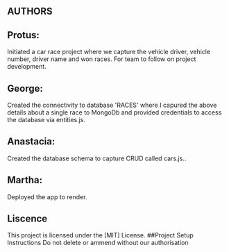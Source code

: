 ## AUTHORS
## Protus: 
Initiated a car race project where we capture the vehicle driver, vehicle number, driver name and won races. For team to follow on project development.
## George: 
Created the connectivity to database 'RACES' where I capured the above details about a single race to MongoDb and provided credentials to access the database via entities.js.
## Anastacia: 
Created the database schema to capture CRUD called cars.js..
## Martha: 
Deployed the app to render.
## Liscence
This project is licensed under the [MIT] License.
##Project Setup Instructions 
Do not delete or ammend without our authorisation 
